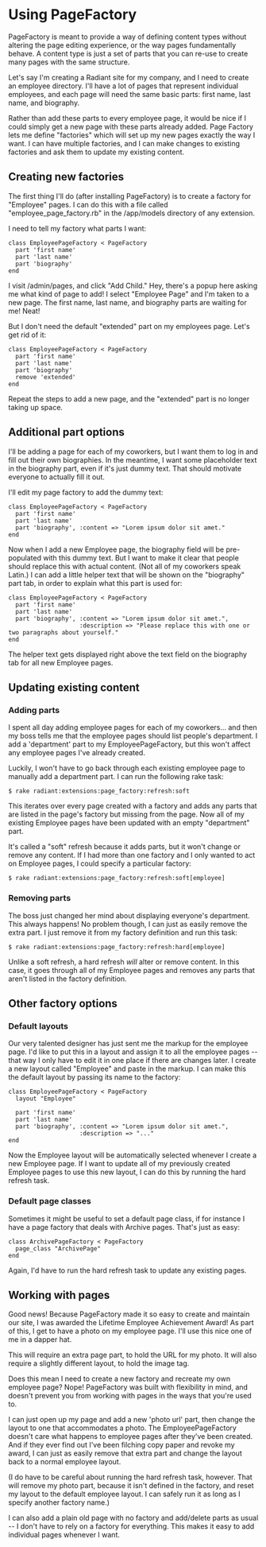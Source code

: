 # Using PageFactory

PageFactory is meant to provide a way of defining content types without altering the page editing experience, or the way pages fundamentally behave. A content type is just a set of parts that you can re-use to create many pages with the same structure.

Let's say I'm creating a Radiant site for my company, and I need to create an employee directory. I'll have a lot of pages that represent individual employees, and each page will need the same basic parts: first name, last name, and biography.

Rather than add these parts to every employee page, it would be nice if I could simply get a new page with these parts already added. Page Factory lets me define "factories" which will set up my new pages exactly the way I want. I can have multiple factories, and I can make changes to existing factories and ask them to update my existing content.

## Creating new factories

The first thing I'll do (after installing PageFactory) is to create a factory for "Employee" pages. I can do this with a file called "employee_page_factory.rb" in the /app/models directory of any extension.

I need to tell my factory what parts I want:

    class EmployeePageFactory < PageFactory
      part 'first name'
      part 'last name'
      part 'biography'
    end

I visit /admin/pages, and click "Add Child." Hey, there's a popup here asking me what kind of page to add! I select "Employee Page" and I'm taken to a new page. The first name, last name, and biography parts are waiting for me! Neat!

But I don't need the default "extended" part on my employees page. Let's get rid of it:

    class EmployeePageFactory < PageFactory
      part 'first name'
      part 'last name'
      part 'biography'
      remove 'extended'
    end

Repeat the steps to add a new page, and the "extended" part is no longer taking up space.

## Additional part options

I'll be adding a page for each of my coworkers, but I want them to log in and fill out their own biographies. In the meantime, I want some placeholder text in the biography part, even if it's just dummy text. That should motivate everyone to actually fill it out.

I'll edit my page factory to add the dummy text:

    class EmployeePageFactory < PageFactory
      part 'first name'
      part 'last name'
      part 'biography', :content => "Lorem ipsum dolor sit amet."
    end

Now when I add a new Employee page, the biography field will be pre-populated with this dummy text. But I want to make it clear that people should replace this with actual content. (Not all of my coworkers speak Latin.) I can add a little helper text that will be shown on the "biography" part tab, in order to explain what this part is used for:

    class EmployeePageFactory < PageFactory
      part 'first name'
      part 'last name'
      part 'biography', :content => "Lorem ipsum dolor sit amet.",
                        :description => "Please replace this with one or two paragraphs about yourself."
    end

The helper text gets displayed right above the text field on the biography tab for all new Employee pages.

## Updating existing content

### Adding parts

I spent all day adding employee pages for each of my coworkers... and then my boss tells me that the employee pages should list people's department. I add a 'department' part to my EmployeePageFactory, but this won't affect any employee pages I've already created.

Luckily, I won't have to go back through each existing employee page to manually add a department part. I can run the following rake task:

    $ rake radiant:extensions:page_factory:refresh:soft

This iterates over every page created with a factory and adds any parts that are listed in the page's factory but missing from the page. Now all of my existing Employee pages have been updated with an empty "department" part.

It's called a "soft" refresh because it adds parts, but it won't change or remove any content. If I had more than one factory and I only wanted to act on Employee pages, I could specify a particular factory:

    $ rake radiant:extensions:page_factory:refresh:soft[employee]

### Removing parts

The boss just changed her mind about displaying everyone's department. This always happens! No problem though, I can just as easily remove the extra part. I just remove it from my factory definition and run this task:

    $ rake radiant:extensions:page_factory:refresh:hard[employee]

Unlike a soft refresh, a hard refresh _will_ alter or remove content. In this case, it goes through all of my Employee pages and removes any parts that aren't listed in the factory definition.

## Other factory options

### Default layouts

Our very talented designer has just sent me the markup for the employee page. I'd like to put this in a layout and assign it to all the employee pages -- that way I only have to edit it in one place if there are changes later. I create a new layout called "Employee" and paste in the markup. I can make this the default layout by passing its name to the factory:

    class EmployeePageFactory < PageFactory
      layout "Employee"
      
      part 'first name'
      part 'last name'
      part 'biography', :content => "Lorem ipsum dolor sit amet.",
                        :description => "..."
    end

Now the Employee layout will be automatically selected whenever I create a new Employee page. If I want to update all of my previously created Employee pages to use this new layout, I can do this by running the hard refresh task.

### Default page classes

Sometimes it might be useful to set a default page class, if for instance I have a page factory that deals with Archive pages. That's just as easy:

    class ArchivePageFactory < PageFactory
      page_class "ArchivePage"
    end

Again, I'd have to run the hard refresh task to update any existing pages.

## Working with pages

Good news! Because PageFactory made it so easy to create and maintain our site, I was awarded the Lifetime Employee Achievement Award! As part of this, I get to have a photo on my employee page. I'll use this nice one of me in a dapper hat.

This will require an extra page part, to hold the URL for my photo. It will also require a slightly different layout, to hold the image tag.

Does this mean I need to create a new factory and recreate my own employee page? Nope! PageFactory was built with flexibility in mind, and doesn't prevent you from working with pages in the ways that you're used to.

I can just open up my page and add a new 'photo url' part, then change the layout to one that accommodates a photo. The EmployeePageFactory doesn't care what happens to employee pages after they've been created. And if they ever find out I've been filching copy paper and revoke my award, I can just as easily remove that extra part and change the layout back to a normal employee layout.

(I do have to be careful about running the hard refresh task, however. That will remove my photo part, because it isn't defined in the factory, and reset my layout to the default employee layout. I can safely run it as long as I specify another factory name.)

I can also add a plain old page with no factory and add/delete parts as usual -- I don't have to rely on a factory for everything. This makes it easy to add individual pages whenever I want.